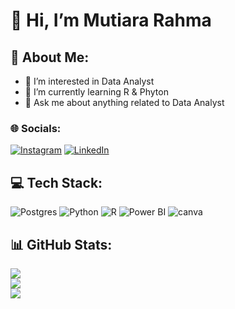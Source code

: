 # 👋 Hi, I’m Mutiara Rahma

## 💫 About Me:
- 👀 I’m interested in Data Analyst
- 🌱 I’m currently learning R & Phyton
- 💭 Ask me about anything related to Data Analyst


### 🌐 Socials:
[![Instagram](https://img.shields.io/badge/Instagram-%23E4405F.svg?logo=Instagram&logoColor=white)](https://instagram.com/mutiarhm_92) [![LinkedIn](https://img.shields.io/badge/LinkedIn-%230077B5.svg?logo=linkedin&logoColor=white)](https://linkedin.com/in/mutiarahmaa122) 

## 💻 Tech Stack:
![Postgres](https://img.shields.io/badge/postgres-%23316192.svg?style=plastic&logo=postgresql&logoColor=white) ![Python](https://img.shields.io/badge/python-3670A0?style=plastic&logo=python&logoColor=ffdd54) ![R](https://img.shields.io/badge/r-%23276DC3.svg?style=plastic&logo=r&logoColor=white) ![Power BI](https://img.shields.io/badge/power_bi-F2C811?style=plastic&logo=powerbi&logoColor=black) ![canva](https://img.shields.io/badge/Canva-%2300C4CC.svg?style=plastic&logo=Canva&logoColor=white) 
## 📊 GitHub Stats:
![](https://github-readme-stats.vercel.app/api?username=mutiarhm122&theme=react&hide_border=true&include_all_commits=true&count_private=true)<br/>
![](https://github-readme-streak-stats.herokuapp.com/?user=mutiarhm122&theme=react&hide_border=true)<br/>
![](https://github-readme-stats.vercel.app/api/top-langs/?username=mutiarhm122&theme=react&hide_border=true&include_all_commits=true&count_private=true&layout=compact)
